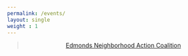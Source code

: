 ```yaml
---
permalink: /events/
layout: single
weight : 1
---
```


<div style="text-align:center;">
  <div class="fb-page"
       data-href="https://www.facebook.com/EdmondsNAC/"
       data-tabs="events"
       data-width="500"
       data-height="1000"
       data-small-header="true"
       data-adapt-container-width="true"
       data-hide-cover="true"
       data-show-facepile="false">
          <blockquote cite="https://www.facebook.com/EdmondsNAC/" class="fb-xfbml-parse-ignore">
            <a href="https://www.facebook.com/EdmondsNAC/">Edmonds Neighborhood Action Coalition</a>
          </blockquote>
  </div>
</div>
